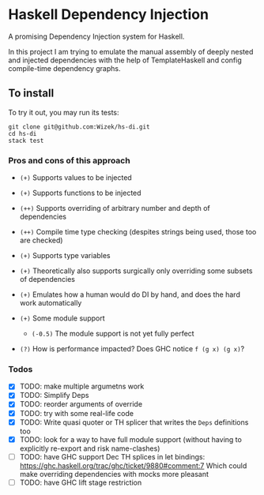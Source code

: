 # Haskell Dependency Injection

A promising Dependency Injection system for Haskell.

In this project I am trying to emulate the manual assembly
of deeply nested and injected dependencies with the help of TemplateHaskell
and config compile-time dependency graphs.

## To install

To try it out, you may run its tests:

```shell
git clone git@github.com:Wizek/hs-di.git
cd hs-di
stack test
```

### Pros and cons of this approach

  - `(+)` Supports values to be injected
  - `(+)` Supports functions to be injected
  - `(++)` Supports overriding of arbitrary number and depth of dependencies
  - `(++)` Compile time type checking (despites strings being used, those too are checked)
  - `(+)` Supports type variables
  - `(+)` Theoretically also supports surgically only overriding some subsets of dependencies

  - `(+)` Emulates how a human would do DI by hand, and does the hard work automatically

  - `(+)` Some module support

    - `(-0.5)` The module support is not yet fully perfect

  - `(?)` How is performance impacted? Does GHC notice `f (g x) (g x)`?

### Todos

- [x] TODO: make multiple argumetns work
- [x] TODO: Simplify Deps
- [x] TODO: reorder arguments of override
- [x] TODO: try with some real-life code
- [x] TODO: Write quasi quoter or TH splicer that writes the `Deps` definitions too
- [x] TODO: look for a way to have full module support (without having to explicitly re-export and risk name-clashes)
- [ ] TODO: have GHC support Dec TH splices in let bindings: https://ghc.haskell.org/trac/ghc/ticket/9880#comment:7
      Which could make overriding dependencies with mocks more pleasant
- [ ] TODO: have GHC lift stage restriction

